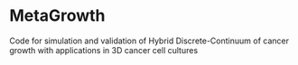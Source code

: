 # MetaGrowth
Code for simulation and validation of Hybrid Discrete-Continuum of cancer growth with applications in 3D cancer cell cultures
